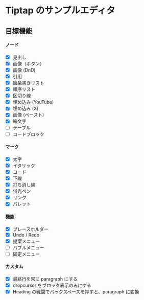 # Tiptap のサンプルエディタ

## 目標機能

#### ノード

- [x] 見出し
- [x] 画像（ボタン）
- [x] 画像 (DnD)
- [x] 引用
- [x] 箇条書きリスト
- [x] 順序リスト
- [x] 区切り線
- [x] 埋め込み (YouTube)
- [x] 埋め込み (X)
- [x] 画像 (ペースト)
- [x] 絵文字
- [ ] テーブル
- [ ] コードブロック

#### マーク

- [x] 太字
- [x] イタリック
- [x] コード
- [x] 下線
- [x] 打ち消し線
- [x] 蛍光ペン
- [x] リンク
- [x] パレット

#### 機能

- [x] プレースホルダー
- [x] Undo / Redo
- [x] 提案メニュー
- [ ] バブルメニュー
- [ ] 固定メニュー

#### カスタム

- [x] 最終行を常に paragraph にする
- [x] dropcursor をブロック表示のみにする
- [x] Heading の戦闘でバックスペースを押すと、paragraph に変換
